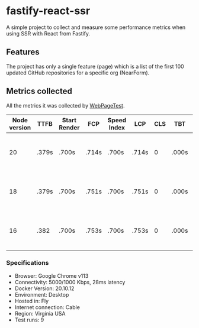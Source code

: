# fastify-react-ssr
A simple project to collect and measure some performance metrics when using SSR with React from Fastify.

## Features
The project has only a single feature (page) which is a list of the first 100 updated GitHub repositories for a specific org (NearForm).

## Metrics collected
All the metrics it was collected by [WebPageTest](https://www.webpagetest.org/).

| Node version | TTFB | Start Render | FCP | Speed Index | LCP | CLS | TBT | Page Weight | RPS | Link |
|--------------|------|--------------|-----|-------------|-----|-----|-----|-------------|-----|------|
| 20 | .379s | .700s | .714s | .700s | .714s | 0 | .000s | 28KB | 19.2 (202 requests in 10.04s) | [Summary](https://www.webpagetest.org/result/230529_BiDcTE_CYW/) |
| 18 | .379s | .700s | .751s | .700s | .751s | 0 | .000s | 29KB | 16.9 (179 requests in 10.06s) | [Summary](https://www.webpagetest.org/result/230529_BiDc39_CY4/) |
| 16 | .382 | .700s | .753s | .700s | .753s | 0 | .000s | 29KB | 16.5 (175 requests in 10.06s) | [Summary](https://www.webpagetest.org/result/230529_BiDc94_D0B/) |

### Specifications
- Browser: Google Chrome v113
- Connectivity: 5000/1000 Kbps, 28ms latency
- Docker Version: 20.10.12
- Environment: Desktop
- Hosted in: Fly
- Internet connection: Cable
- Region: Virginia USA
- Test runs: 9
